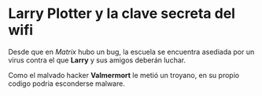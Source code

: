 
# Larry Plotter y la clave secreta del wifi

Desde que en *Matrix* hubo un bug, la escuela se encuentra asediada por un virus contra el que **Larry** y sus amigos deberán luchar.

Como el malvado hacker **Valmermort** le metió un troyano, en su propio codigo podria esconderse malware.